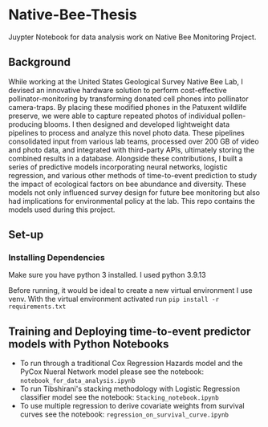 # Native-Bee-Thesis
Juypter Notebook for data analysis work on Native Bee Monitoring Project.

## Background
While working at the United States Geological Survey Native Bee Lab, I devised an innovative hardware solution to perform cost-effective pollinator-monitoring by transforming donated cell phones into pollinator camera-traps. By placing these modified phones in the Patuxent wildlife preserve, we were able to capture repeated photos of individual pollen-producing blooms. I then designed and developed lightweight data pipelines to process and analyze this novel photo data. These pipelines consolidated input from various lab teams, processed over 200 GB of video and photo data, and integrated with third-party APIs, ultimately storing the combined results in a database. Alongside these contributions, I built a series of predictive models incorporating neural networks, logistic regression, and various other methods of time-to-event prediction to study the impact of ecological factors on bee abundance and diversity. These models not only influenced survey design for future bee monitoring but also had implications for environmental policy at the lab. This repo contains the models used during this project. 

## Set-up

### Installing Dependencies

Make sure you have python 3 installed. I used python 3.9.13

Before running, it would be ideal to create a new virtual environment I use venv. With the virtual environment activated run `pip install -r requirements.txt` 

## Training and Deploying time-to-event predictor models with Python Notebooks
- To run through a traditional Cox Regression Hazards model and the PyCox Nueral Network model please see the notebook: `notebook_for_data_analysis.ipynb`
- To run Tibshirani's stacking methodology with Logistic Regression classifier model see the notebook: `Stacking_notebook.ipynb`
- To use multiple regression to derive covariate weights from survival curves see the notebook: `regression_on_survival_curve.ipynb`
